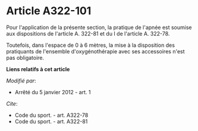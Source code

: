 # Article A322-101

Pour l'application de la présente section, la pratique de l'apnée est soumise aux dispositions de l'article A. 322-81 et du I
de l'article A. 322-78. 

Toutefois, dans l'espace de 0 à 6 mètres, la mise à la disposition des pratiquants de l'ensemble d'oxygénothérapie avec ses
accessoires n'est pas obligatoire.

**Liens relatifs à cet article**

_Modifié par_:

  - Arrêté du 5 janvier 2012 - art. 1

_Cite_:

  - Code du sport. - art. A322-78
  - Code du sport. - art. A322-81
